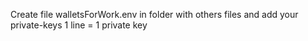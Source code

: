 Create file walletsForWork.env in folder with others files and add your private-keys
1 line = 1 private key
